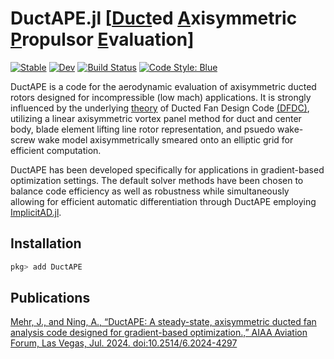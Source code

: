 # DuctAPE.jl [[Duct](#)ed [A](#)xisymmetric [P](#)ropulsor [E](#)valuation]

 [![Stable](https://img.shields.io/badge/docs-stable-blue.svg)](https://flow.byu.edu/DuctAPE.jl/stable)
[![Dev](https://img.shields.io/badge/docs-dev-blue.svg)](https://flow.byu.edu/DuctAPE.jl/dev)
[![Build Status](https://github.com/byuflowlab/DuctAPE.jl/actions/workflows/CI.yml/badge.svg?branch=main)](https://github.com/byuflowlab/DuctAPE.jl/actions/workflows/CI.yml?query=branch%3Amain)
[![Code Style: Blue](https://img.shields.io/badge/code%20style-blue-4495d1.svg)](https://github.com/invenia/BlueStyle)

DuctAPE is a code for the aerodynamic evaluation of axisymmetric ducted rotors designed for incompressible (low mach) applications.
It is strongly influenced by the underlying [theory](https://web.mit.edu/drela/Public/web/dfdc/DFDCtheory12-31.pdf) of Ducted Fan Design Code [(DFDC)](https://web.mit.edu/drela/Public/web/dfdc/), utilizing a linear axisymmetric vortex panel method for duct and center body, blade element lifting line rotor representation, and psuedo wake-screw wake model axisymmetrically smeared onto an elliptic grid for efficient computation.

DuctAPE has been developed specifically for applications in gradient-based optimization settings.
The default solver methods have been chosen to balance code efficiency as well as robustness while simultaneously allowing for efficient automatic differentiation through DuctAPE employing [ImplicitAD.jl](https://flow.byu.edu/ImplicitAD.jl/dev/).


## Installation

```julia
pkg> add DuctAPE
```

## Publications

[Mehr, J., and Ning, A., “DuctAPE: A steady-state, axisymmetric ducted fan analysis code designed for gradient-based optimization.,” AIAA Aviation Forum, Las Vegas, Jul. 2024. doi:10.2514/6.2024-4297](https://scholarsarchive.byu.edu/facpub/7214/)
